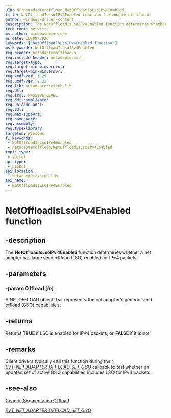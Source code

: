 ```yaml
---
UID: NF:netadapteroffload.NetOffloadIsLsoIPv4Enabled
title: NetOffloadIsLsoIPv4Enabled function (netadapteroffload.h)
author: windows-driver-content
description: The NetOffloadIsLsoIPv4Enabled function determines whether a net adapter has large send offload (LSO) enabled for IPv4 packets.
tech.root: netvista
ms.author: windowsdriverdev
ms.date: 10/09/2020
keywords: ["NetOffloadIsLsoIPv4Enabled function"]
ms.keywords: NetOffloadIsLsoIPv4Enabled
req.header: netadapteroffload.h
req.include-header: netadaptercx.h
req.target-type:
req.target-min-winverclnt:
req.target-min-winversvr:
req.kmdf-ver: 1.29
req.umdf-ver: 2.33 
req.lib: netadaptercxstub.lib
req.dll: 
req.irql: PASSIVE_LEVEL
req.ddi-compliance: 
req.unicode-ansi: 
req.idl: 
req.max-support: 
req.namespace: 
req.assembly: 
req.type-library: 
targetos: Windows
f1_keywords:
 - NetOffloadIsLsoIPv4Enabled
 - netadapteroffload/NetOffloadIsLsoIPv4Enabled
topic_type:
 - apiref
api_type:
 - LibDef
api_location:
 - netadaptercxstub.lib
api_name:
 - NetOffloadIsLsoIPv4Enabled
---
```


# NetOffloadIsLsoIPv4Enabled function


## -description

The **NetOffloadIsLsoIPv4Enabled** function determines whether a net adapter has large send offload (LSO) enabled for IPv4 packets.

## -parameters

### -param Offload [_In_]

A NETOFFLOAD object that represents the net adapter's generic send offload (GSO) capabilities.

## -returns

Returns **TRUE** if LSO is enabled for IPv4 packets, or **FALSE** if it is not.

## -remarks

Client drivers typically call this function during their [*EVT_NET_ADAPTER_OFFLOAD_SET_GSO*](../netadapteroffload/nc-netadapteroffload-evt_net_adapter_offload_set_gso.md) callback to test whether an updated set of active GSO capabilities includes LSO for IPv4 packets.

## -see-also

[Generic Segmentation Offload](/windows-hardware/drivers/netcx/gso-offload)

[*EVT_NET_ADAPTER_OFFLOAD_SET_GSO*](nc-netadapteroffload-evt_net_adapter_offload_set_gso.md)
